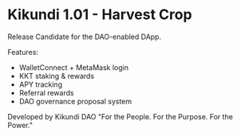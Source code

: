 
# Kikundi 1.01 - Harvest Crop

Release Candidate for the DAO-enabled DApp.

Features:
- WalletConnect + MetaMask login
- KKT staking & rewards
- APY tracking
- Referral rewards
- DAO governance proposal system

Developed by Kikundi DAO
"For the People. For the Purpose. For the Power."
